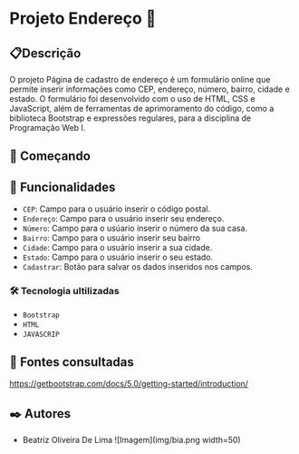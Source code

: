 # Projeto Endereço 📍

## 📋Descrição
O projeto Página de cadastro de endereço é um formulário online que permite inserir informações como CEP, endereço, número, bairro, cidade e estado. O formulário foi desenvolvido com o uso de HTML, CSS e JavaScript, além de ferramentas de aprimoramento do código, como a biblioteca Bootstrap e expressões regulares, para a disciplina de Programação Web I.

## 🚀 Começando

## 🔧 Funcionalidades
- `CEP`: Campo para o usuário inserir o código postal.
- `Endereço`: Campo para o usuário inserir seu endereço.
- `Número`: Campo para o usúario inserir o número da sua casa.
- `Bairro`: Campo para o usuário inserir seu bairro
- `Cidade`: Campo para o usuário inserir a sua cidade.
- `Estado`: Campo para o usuário inserir o seu estado.
- `Cadastrar`: Botão para salvar os dados inseridos nos campos.

### 🛠️ Tecnologia ultilizadas
- `Bootstrap`
- `HTML`
- `JAVASCRIP`

 ## 📄 Fontes consultadas
https://getbootstrap.com/docs/5.0/getting-started/introduction/
 

## ✒️ Autores
* Beatriz Oliveira De Lima
![Imagem](img/bia.png width=50)


